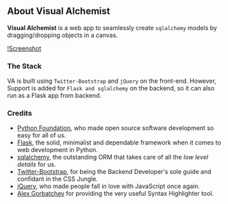 ## About Visual Alchemist

**Visual Alchemist** is a web app to seamlessly create `sqlalchemy` models by dragging/dropping objects in a canvas.

[!Screenshot](https://github.com/prahladyeri/valchemist/raw/master/img/screenAddTable.png)

### The Stack

VA is built using `Twitter-Bootstrap` and `jQuery` on the front-end.
However, Support is added for `Flask and sqlalchemy` on the backend, so it can also run as a Flask app from backend. 

### Credits

- [Python Foundation](http://www.python.org), who made open source software development so easy for all of us.
- [Flask](http://flask.pocoo.org), the solid, minimalist and dependable framework when it comes to web development in Python.
- [sqlalchemy](http://docs.sqlalchemy.org), the outstanding ORM that takes care of all the *low level details* for us.
- [Twitter-Bootstrap](http://getbootstrap.com), for being the Backend Developer's sole guide and confidant in the CSS Jungle.
- [jQuery](http://jquery.com), who made people fall in love with JavaScript once again.
- [Alex Gorbatchev](http://alexgorbatchev.com/SyntaxHighlighter/) for providing the very useful Syntax Highlighter tool.